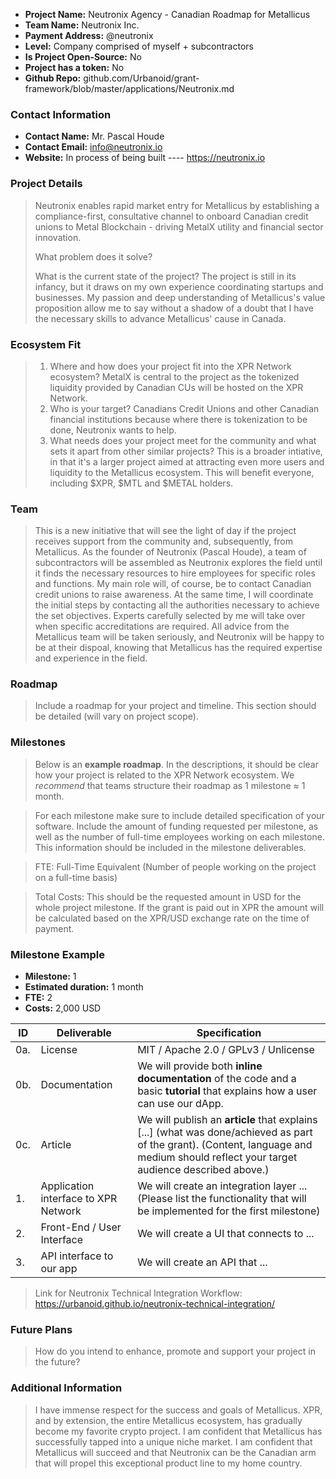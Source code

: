 - **Project Name:** Neutronix Agency - Canadian Roadmap for Metallicus
- **Team Name:** Neutronix Inc.
- **Payment Address:** @neutronix
- **Level:** Company comprised of myself + subcontractors
- **Is Project Open-Source:** No
- **Project has a token:** No
- **Github Repo:** github.com/Urbanoid/grant-framework/blob/master/applications/Neutronix.md

### Contact Information

- **Contact Name:** Mr. Pascal Houde
- **Contact Email:** info@neutronix.io
- **Website:** In process of being built ---- https://neutronix.io

### Project Details

> Neutronix enables rapid market entry for Metallicus by establishing a compliance-first, consultative channel to onboard Canadian credit unions to Metal Blockchain - driving MetalX utility and financial sector innovation.
> 
> What problem does it solve?
> 
> What is the current state of the project?
> The project is still in its infancy, but it draws on my own experience coordinating startups and businesses. My passion and deep understanding of Metallicus's value proposition allow me to say without a shadow of a doubt that I have the necessary skills to advance Metallicus' cause in Canada.

### Ecosystem Fit

> 1. Where and how does your project fit into the XPR Network ecosystem? MetalX is central to the project as the tokenized liquidity provided by Canadian CUs will be hosted on the XPR Network.
> 2. Who is your target? Canadians Credit Unions and other Canadian financial institutions because where there is tokenization to be done, Neutronix wants to help.
> 3. What needs does your project meet for the community and what sets it apart from other similar projects? This is a broader intiative, in that it's a larger project aimed at attracting even more users and liquidity to the Metallicus ecosystem. This will benefit everyone, including $XPR, $MTL and $METAL holders.

### Team

> This is a new initiative that will see the light of day if the project receives support from the community and, subsequently, from Metallicus. As the founder of Neutronix (Pascal Houde), a team of subcontractors will be assembled as Neutronix explores the field until it finds the necessary resources to hire employees for specific roles and functions. My main role will, of course, be to contact Canadian credit unions to raise awareness. At the same time, I will coordinate the initial steps by contacting all the authorities necessary to achieve the set objectives. Experts carefully selected by me will take over when specific accreditations are required. All advice from the Metallicus team will be taken seriously, and Neutronix will be happy to be at their dispoal, knowing that Metallicus has the required expertise and experience in the field.

### Roadmap

> Include a roadmap for your project and timeline. This section should be detailed (will vary on project scope).

### Milestones

> Below is an **example roadmap**. In the descriptions, it should be clear how your project is related to the XPR Network ecosystem. We _recommend_ that teams structure their roadmap as 1 milestone ≈ 1 month.

> For each milestone make sure to include detailed specification of your software. Include the amount of funding requested per milestone, as well as the number of full-time employees working on each milestone. This information should be included in the milestone deliverables.

> FTE: Full-Time Equivalent (Number of people working on the project on a full-time basis)

> Total Costs: This should be the requested amount in USD for the whole project milestone. If the grant is paid out in XPR the amount will be calculated based on the XPR/USD exchange rate on the time of payment.

### Milestone Example

- **Milestone:** 1
- **Estimated duration:** 1 month
- **FTE:**  2
- **Costs:** 2,000 USD

| ID | Deliverable | Specification |
| ----- | ----------- | ------------- |
| 0a. | License | MIT / Apache 2.0 / GPLv3 / Unlicense |
| 0b. | Documentation | We will provide both **inline documentation** of the code and a basic **tutorial** that explains how a user can use our dApp. |
| 0c. | Article | We will publish an **article** that explains [...] (what was done/achieved as part of the grant). (Content, language and medium should reflect your target audience described above.)
| 1. | Application interface to XPR Network | We will create an integration layer ... (Please list the functionality that will be implemented for the first milestone) |  
| 2. | Front-End / User Interface | We will create a UI that connects to ... |  
| 3. | API interface to our app | We will create an API that ... |  

> Link for Neutronix Technical Integration Workflow: https://urbanoid.github.io/neutronix-technical-integration/

### Future Plans

> How do you intend to enhance, promote and support your project in the future?

### Additional Information

> I have immense respect for the success and goals of Metallicus. XPR, and by extension, the entire Metallicus ecosystem, has gradually become my favorite crypto project. I am confident that Metallicus has successfully tapped into a unique niche market. I am confident that Metallicus will succeed and that Neutronix can be the Canadian arm that will propel this exceptional product line to my home country.
